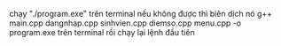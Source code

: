 chạy "./program.exe" trên terminal
nếu không được thì biên dịch nó g++ main.cpp dangnhap.cpp sinhvien.cpp diemso.cpp menu.cpp -o program.exe trên terminal rồi chạy lại lệnh đầu tiên
